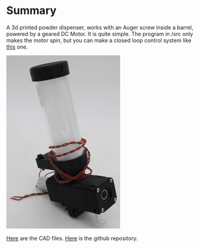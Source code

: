 # Summary

A 3d printed powder dispenser, works with an Auger screw inside a barrel, powered by a geared DC Motor. It is quite simple. The program in /src only makes the motor spin, but you can make a closed loop control system like [this](https://jkugalde.github.io/portfolio/ppdc/) one.

<img src="/img/powder.png" width="300">

[Here](https://grabcad.com/library/powder-dispenser-4) are the CAD files.
[Here](https://github.com/jkugalde/Powder-Dispenser) is the github repository.